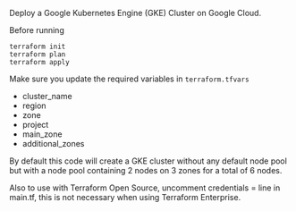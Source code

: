 Deploy a Google Kubernetes Engine (GKE) Cluster on Google Cloud.

Before running

	terraform init
	terraform plan
	terraform apply

Make sure you update the required variables in `terraform.tfvars`

- cluster_name 
- region
- zone
- project
- main_zone
- additional_zones

By default this code will create a GKE cluster without any default node pool but with a node pool containing 2 nodes on 3 zones for a total of 6 nodes.

Also to use with Terraform Open Source, uncomment credentials = line in main.tf, this is not necessary when using Terraform Enterprise.
